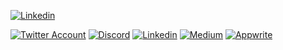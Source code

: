 [![Linkedin](https://media-exp1.licdn.com/dms/image/C4D16AQEfi_gRWx6SFw/profile-displaybackgroundimage-shrink_200_800/0/1517045642582?e=1616025600&v=beta&t=vjmY0UUCb275RlnYSjrach0nsSTErIPfq6Mkj3GTZOg)](https://www.linkedin.com/in/eldadfux/)



[![Twitter Account](https://img.shields.io/twitter/follow/eldadfux?color=00acee&label=twitter&style=flat-square)](https://twitter.com/eldadfux)
[![Discord](https://img.shields.io/discord/564160730845151244?label=discord&style=flat-square)](https://appwrite.io/discord)
[![Linkedin](https://img.shields.io/badge/connect%20on-linkedin-blue?style=flat-square)](https://www.linkedin.com/in/eldadfux/)
[![Medium](https://img.shields.io/badge/medium.com-black?style=flat-square)](https://medium.com/@eldadfux)
[![Appwrite](https://img.shields.io/badge/appwrite.io-f02e65?style=flat-square)](https://appwrite.io)
